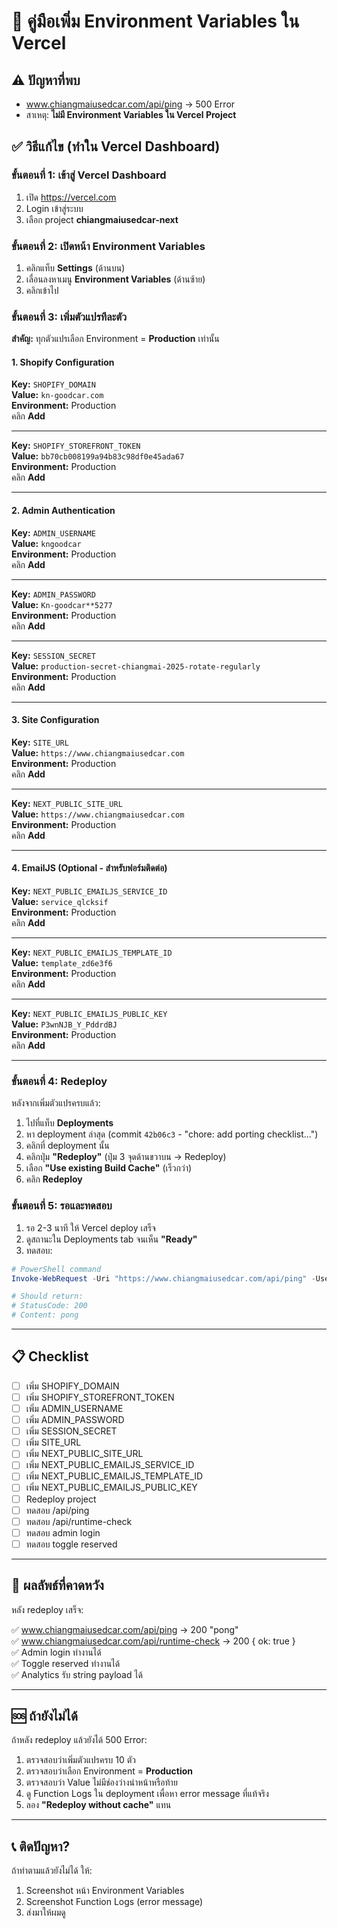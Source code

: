 # 🔧 คู่มือเพิ่ม Environment Variables ใน Vercel

## ⚠️ ปัญหาที่พบ

- www.chiangmaiusedcar.com/api/ping → 500 Error
- สาเหตุ: **ไม่มี Environment Variables ใน Vercel Project**

## ✅ วิธีแก้ไข (ทำใน Vercel Dashboard)

### ขั้นตอนที่ 1: เข้าสู่ Vercel Dashboard

1. เปิด https://vercel.com
2. Login เข้าสู่ระบบ
3. เลือก project **chiangmaiusedcar-next**

### ขั้นตอนที่ 2: เปิดหน้า Environment Variables

1. คลิกแท็บ **Settings** (ด้านบน)
2. เลื่อนลงหาเมนู **Environment Variables** (ด้านซ้าย)
3. คลิกเข้าไป

### ขั้นตอนที่ 3: เพิ่มตัวแปรทีละตัว

**สำคัญ:** ทุกตัวแปรเลือก Environment = **Production** เท่านั้น

#### 1. Shopify Configuration

**Key:** `SHOPIFY_DOMAIN`  
**Value:** `kn-goodcar.com`  
**Environment:** Production  
คลิก **Add**

---

**Key:** `SHOPIFY_STOREFRONT_TOKEN`  
**Value:** `bb70cb008199a94b83c98df0e45ada67`  
**Environment:** Production  
คลิก **Add**

---

#### 2. Admin Authentication

**Key:** `ADMIN_USERNAME`  
**Value:** `kngoodcar`  
**Environment:** Production  
คลิก **Add**

---

**Key:** `ADMIN_PASSWORD`  
**Value:** `Kn-goodcar**5277`  
**Environment:** Production  
คลิก **Add**

---

**Key:** `SESSION_SECRET`  
**Value:** `production-secret-chiangmai-2025-rotate-regularly`  
**Environment:** Production  
คลิก **Add**

---

#### 3. Site Configuration

**Key:** `SITE_URL`  
**Value:** `https://www.chiangmaiusedcar.com`  
**Environment:** Production  
คลิก **Add**

---

**Key:** `NEXT_PUBLIC_SITE_URL`  
**Value:** `https://www.chiangmaiusedcar.com`  
**Environment:** Production  
คลิก **Add**

---

#### 4. EmailJS (Optional - สำหรับฟอร์มติดต่อ)

**Key:** `NEXT_PUBLIC_EMAILJS_SERVICE_ID`  
**Value:** `service_qlcksif`  
**Environment:** Production  
คลิก **Add**

---

**Key:** `NEXT_PUBLIC_EMAILJS_TEMPLATE_ID`  
**Value:** `template_zd6e3f6`  
**Environment:** Production  
คลิก **Add**

---

**Key:** `NEXT_PUBLIC_EMAILJS_PUBLIC_KEY`  
**Value:** `P3wnNJB_Y_PddrdBJ`  
**Environment:** Production  
คลิก **Add**

---

### ขั้นตอนที่ 4: Redeploy

หลังจากเพิ่มตัวแปรครบแล้ว:

1. ไปที่แท็บ **Deployments**
2. หา deployment ล่าสุด (commit `42b06c3` - "chore: add porting checklist...")
3. คลิกที่ deployment นั้น
4. คลิกปุ่ม **"Redeploy"** (ปุ่ม 3 จุดด้านขวาบน → Redeploy)
5. เลือก **"Use existing Build Cache"** (เร็วกว่า)
6. คลิก **Redeploy**

### ขั้นตอนที่ 5: รอและทดสอบ

1. รอ 2-3 นาที ให้ Vercel deploy เสร็จ
2. ดูสถานะใน Deployments tab จนเห็น **"Ready"**
3. ทดสอบ:

```powershell
# PowerShell command
Invoke-WebRequest -Uri "https://www.chiangmaiusedcar.com/api/ping" -UseBasicParsing

# Should return:
# StatusCode: 200
# Content: pong
```

---

## 📋 Checklist

- [ ] เพิ่ม SHOPIFY_DOMAIN
- [ ] เพิ่ม SHOPIFY_STOREFRONT_TOKEN
- [ ] เพิ่ม ADMIN_USERNAME
- [ ] เพิ่ม ADMIN_PASSWORD
- [ ] เพิ่ม SESSION_SECRET
- [ ] เพิ่ม SITE_URL
- [ ] เพิ่ม NEXT_PUBLIC_SITE_URL
- [ ] เพิ่ม NEXT_PUBLIC_EMAILJS_SERVICE_ID
- [ ] เพิ่ม NEXT_PUBLIC_EMAILJS_TEMPLATE_ID
- [ ] เพิ่ม NEXT_PUBLIC_EMAILJS_PUBLIC_KEY
- [ ] Redeploy project
- [ ] ทดสอบ /api/ping
- [ ] ทดสอบ /api/runtime-check
- [ ] ทดสอบ admin login
- [ ] ทดสอบ toggle reserved

---

## 🎯 ผลลัพธ์ที่คาดหวัง

หลัง redeploy เสร็จ:

✅ www.chiangmaiusedcar.com/api/ping → 200 "pong"  
✅ www.chiangmaiusedcar.com/api/runtime-check → 200 { ok: true }  
✅ Admin login ทำงานได้  
✅ Toggle reserved ทำงานได้  
✅ Analytics รับ string payload ได้

---

## 🆘 ถ้ายังไม่ได้

ถ้าหลัง redeploy แล้วยังได้ 500 Error:

1. ตรวจสอบว่าเพิ่มตัวแปรครบ 10 ตัว
2. ตรวจสอบว่าเลือก Environment = **Production**
3. ตรวจสอบว่า Value ไม่มีช่องว่างนำหน้าหรือท้าย
4. ดู Function Logs ใน deployment เพื่อหา error message ที่แท้จริง
5. ลอง **"Redeploy without cache"** แทน

---

## 📞 ติดปัญหา?

ถ้าทำตามแล้วยังไม่ได้ ให้:

1. Screenshot หน้า Environment Variables
2. Screenshot Function Logs (error message)
3. ส่งมาให้ผมดู

